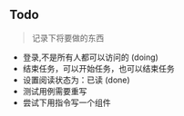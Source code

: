## Todo
> 记录下将要做的东西

* 登录,不是所有人都可以访问的 (doing)
* 结束任务，可以开始任务，也可以结束任务
* 设置阅读状态为：已读 (done)
* 测试用例需要重写
* 尝试下用指令写一个组件
